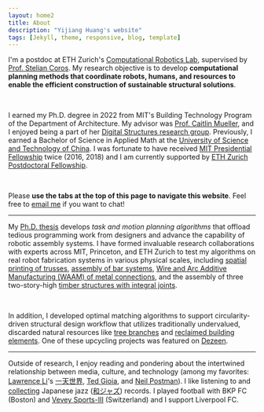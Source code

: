 ```yaml
---
layout: home2
title: About
description: "Yijiang Huang's website"
tags: [Jekyll, theme, responsive, blog, template]
---
```


I'm a postdoc at ETH Zurich's [Computational Robotics Lab](http://crl.ethz.ch/index.html), supervised by [Prof. Stelian Coros](http://crl.ethz.ch/people/coros/index.html).
My research objective is to develop **computational planning methods that coordinate robots, humans, and resources to enable the efficient construction of sustainable structural solutions**.
<!-- I do research at the intersection between architectural design, computing, and robotic fabrication.
My work centers on **designing construction with computation**: the modeling and automated planning of the construction process so that various aspects of it can be precisely controlled, simulated, and encoded quantitatively. 
This means not only that the construction becomes flexible to upstream design changes, but the architectural design process can be informed by the construction logic. 
As a part of this vision, I am interested in enabling materially efficient design solutions with the use of construction robotics. -->

<br />

I earned my Ph.D. degree in 2022 from MIT's Building Technology Program of the Department of Architecture.
My advisor was [Prof. Caitlin Mueller](http://digitalstructures.mit.edu/page/about#mueller), and I enjoyed being a part of her [Digital Structures research group](http://digitalstructures.mit.edu/).
Previously, I earned a Bachelor of Science in Applied Math at the [University of Science and Technology of China](http://en.ustc.edu.cn/).
I was fortunate to have received [MIT Presidential Fellowship](https://web.mit.edu/provost/presfellow/) twice (2016, 2018) and I am currently supported by [ETH Zurich Postdoctoral Fellowship](https://ethz.ch/en/research/research-promotion/eth-fellowships.html).

<!-- I am a researcher in **digital design and fabrication**. -->
<!-- Most of my work builds rigorous algorithmic tools to investigate the new possibilities that emerge from the reciprocal interaction between design and computing.  -->

<br />

Please **use the tabs at the top of this page to navigate this website**. Feel free to [email me](mailto:huang@hey.com) if you want to chat!

---

My [Ph.D. thesis](https://web.mit.edu/yijiangh/www/papers/huang_2022_dissertation.pdf) develops *task and motion planning algorithms* that offload tedious programming work from designers and advance the capability of robotic assembly systems. 
I have formed invaluable research collaborations with experts across MIT, Princeton, and ETH Zurich to test my algorithms on real robot fabrication systems in various physical scales, including [spatial printing of trusses](https://arxiv.org/pdf/2002.02360.pdf), [assembly of bar systems](https://arxiv.org/pdf/2105.11438.pdf), [Wire and Arc Additive Manufacturing (WAAM) of metal connections](https://gramaziokohler.arch.ethz.ch/web/e/forschung/361.html), and the assembly of three two-story-high [timber structures with integral joints](https://gramaziokohler.arch.ethz.ch/web/e/forschung/370.html).

<br />

In addition, I developed optimal matching algorithms to support circularity-driven structural design workflow that utilizes traditionally undervalued, discarded natural resources like [tree branches](https://web.mit.edu/yijiangh/www/papers/AAG2020_Structural_Upcycling.pdf) and [reclaimed building elements](https://web.mit.edu/yijiangh/www/papers/circular_dome_2021.pdf).
One of these upcycling projects was featured on [Dezeen](https://www.dezeen.com/2022/05/05/tree-forks-mit-digital-structures-architecture/).

<!-- <br />

My long-term research vision centers around **fabrication-enabled sustainability** - achieving sustainable outcomes through integrating interactive computational design environments with advanced robotic fabrication systems.
Achieving this vision requires technological innovation in both robot planning and design methodology:

1. Planning and control for **collaborative, on-site** robotic manufacturing
2. How can we build **general-purpose disassembly robots**? (flexible and adaptable, compared to [Apple's Daisy robot](https://www.apple.com/newsroom/2018/04/apple-adds-earth-day-donations-to-trade-in-and-recycling-program/) that requires a lot of manual programming)
3. How can we systematically **design geometries for robotic dis- and re-assembly** of reused material? -->

---

Outside of research, I enjoy reading and pondering about the intertwined relationship between media, culture, and technology (among my favorites: [Lawrence Li](https://mastodon.social/@lawrencelry)'s [一天世界](https://blog.yitianshijie.net/), [Ted Gioia](https://www.honest-broker.com/), and [Neil Postman](https://en.wikipedia.org/wiki/Neil_Postman)).
I like listening to and [collecting](https://www.instagram.com/swingingmori/) Japanese jazz ([和ジャズ](https://youtu.be/cFUGeUncjtA?si=DWeIoVOTep1B4v_E)) records. 
I played football with BKP FC (Boston) and [Vevey Sports-III](https://veveysports.ch/) (Switzerland) and I support Liverpool FC.